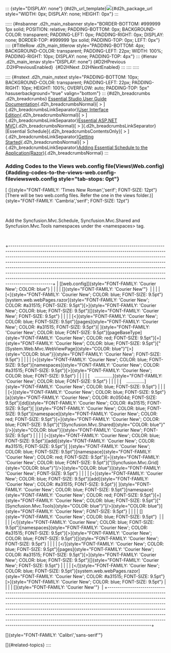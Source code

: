 ::: {style="DISPLAY: none"}
[](ms-xhelp:///?Id=d2h_url_template){#d2h_url_template}![](!package_url!){#d2h_package_url style="WIDTH: 0px; DISPLAY: none; HEIGHT: 0px"}
:::

::::: {#nsbanner .d2h_main_nsbanner style="BORDER-BOTTOM: #999999 1px solid; POSITION: relative; PADDING-BOTTOM: 0px; BACKGROUND-COLOR: transparent; PADDING-LEFT: 0px; PADDING-RIGHT: 0px; DISPLAY: none; BORDER-TOP: #999999 1px solid; PADDING-TOP: 0px; LEFT: 0px"}
:::: {#TitleRow .d2h_main_titlerow style="PADDING-BOTTOM: 4px; BACKGROUND-COLOR: transparent; PADDING-LEFT: 22px; WIDTH: 100%; PADDING-RIGHT: 10px; DISPLAY: none; PADDING-TOP: 4px"}
::: {#ienav .d2h_main_ienav style="DISPLAY: none"}
[](ms-xhelp:///?Id=14c6aaa2-ec86-4c54-ad7d-6eacde32ee8f){#D2HPrevious .D2HPreviousEnabled}  [](ms-xhelp:///?Id=639a15dc-796e-4185-8d16-628e8b8c230c){#D2HNext .D2HNextEnabled}
:::
::::
:::::

:::: {#nstext .d2h_main_nstext style="PADDING-BOTTOM: 10px; BACKGROUND-COLOR: transparent; PADDING-LEFT: 22px; PADDING-RIGHT: 10px; HEIGHT: 100%; OVERFLOW: auto; PADDING-TOP: 5px" hasuserbackground="true" valign="bottom"}
::: {#d2h_breadcrumbs .d2h_breadcrumbs}
[Essential Studio User Guide Documentation](ms-xhelp:///?Id=12457748-09e3-4d74-a240-8e049cedf030){.d2h_breadcrumbsNormal}[ \> ]{.d2h_breadcrumbsLinkSeparator}[User Interface Edition](ms-xhelp:///?Id=c29296b7-531c-413b-a0ec-488ca1f7f669){.d2h_breadcrumbsNormal}[ \> ]{.d2h_breadcrumbsLinkSeparator}[Essential ASP.NET MVC](ms-xhelp:///?Id=4b14e7d1-65c4-4f67-b1aa-2c37709905a5){.d2h_breadcrumbsNormal}[ \> ]{.d2h_breadcrumbsLinkSeparator}[Essential Schedule]{.d2h_breadcrumbsContentsOnly}[ \> ]{.d2h_breadcrumbsLinkSeparator}[Getting Started](ms-xhelp:///?Id=b686dbe4-808e-405b-8e03-33b17be71f0d){.d2h_breadcrumbsNormal}[ \> ]{.d2h_breadcrumbsLinkSeparator}[Adding Essential Schedule to the Application(Razor)](ms-xhelp:///?Id=31314140-fffc-4e28-9c13-759a6622063c){.d2h_breadcrumbsNormal}
:::

### Adding Codes to the Views web.config file(Views\\Web.config) {#adding-codes-to-the-views-web.config-fileviewsweb.config style="tab-stops: 0pt"}

[ (]{style="FONT-FAMILY: 'Times New Roman','serif'; FONT-SIZE: 12pt"}[There will be two web.config files. Refer the one in the views folder.)]{style="FONT-FAMILY: 'Cambria','serif'; FONT-SIZE: 12pt"}

 

Add the Syncfusion.Mvc.Schedule, Syncfusion.Mvc.Shared and Syncfusion.Mvc.Tools namespaces under the \<namespaces\> tag.

 

+---------------------------------------------------------------------------------------------------------------------------------------------------------------------------------------------------------------------------------------------------------------------------------------------------------------------------------------------------------------------------------------------------------------------------------------------------------------------------------------------------------------------------------------------------------------------------------------+
| [\[web.config\]]{style="FONT-FAMILY: 'Courier New'; COLOR: blue"}                                                                                                                                                                                                                                                                                                                                                                                                                                                                                                                     |
|                                                                                                                                                                                                                                                                                                                                                                                                                                                                                                                                                                                       |
| []{style="FONT-FAMILY: 'Courier New'"}                                                                                                                                                                                                                                                                                                                                                                                                                                                                                                                                                |
|                                                                                                                                                                                                                                                                                                                                                                                                                                                                                                                                                                                       |
| [\<]{style="FONT-FAMILY: 'Courier New'; COLOR: blue; FONT-SIZE: 9.5pt"}[system.web.webPages.razor]{style="FONT-FAMILY: 'Courier New'; COLOR: #a31515; FONT-SIZE: 9.5pt"}[\>]{style="FONT-FAMILY: 'Courier New'; COLOR: blue; FONT-SIZE: 9.5pt"}[]{style="FONT-FAMILY: 'Courier New'; FONT-SIZE: 9.5pt"}                                                                                                                                                                                                                                                                               |
|                                                                                                                                                                                                                                                                                                                                                                                                                                                                                                                                                                                       |
| [\<]{style="FONT-FAMILY: 'Courier New'; COLOR: blue; FONT-SIZE: 9.5pt"}[pages]{style="FONT-FAMILY: 'Courier New'; COLOR: #a31515; FONT-SIZE: 9.5pt"}[ ]{style="FONT-FAMILY: 'Courier New'; COLOR: blue; FONT-SIZE: 9.5pt"}[pageBaseType]{style="FONT-FAMILY: 'Courier New'; COLOR: red; FONT-SIZE: 9.5pt"}[=]{style="FONT-FAMILY: 'Courier New'; COLOR: blue; FONT-SIZE: 9.5pt"}[\"[System.Web.Mvc.WebViewPage]{style="COLOR: blue"}\"[\>]{style="COLOR: blue"}]{style="FONT-FAMILY: 'Courier New'; FONT-SIZE: 9.5pt"}                                                                |
|                                                                                                                                                                                                                                                                                                                                                                                                                                                                                                                                                                                       |
| [\<]{style="FONT-FAMILY: 'Courier New'; COLOR: blue; FONT-SIZE: 9.5pt"}[namespaces]{style="FONT-FAMILY: 'Courier New'; COLOR: #a31515; FONT-SIZE: 9.5pt"}[\>]{style="FONT-FAMILY: 'Courier New'; COLOR: blue; FONT-SIZE: 9.5pt"}                                                                                                                                                                                                                                                                                                                                                      |
|                                                                                                                                                                                                                                                                                                                                                                                                                                                                                                                                                                                       |
| [    ..............]{style="FONT-FAMILY: 'Courier New'; COLOR: blue; FONT-SIZE: 9.5pt"}                                                                                                                                                                                                                                                                                                                                                                                                                                                                                               |
|                                                                                                                                                                                                                                                                                                                                                                                                                                                                                                                                                                                       |
| [    ..............]{style="FONT-FAMILY: 'Courier New'; COLOR: blue; FONT-SIZE: 9.5pt"}                                                                                                                                                                                                                                                                                                                                                                                                                                                                                               |
|                                                                                                                                                                                                                                                                                                                                                                                                                                                                                                                                                                                       |
| [\<]{style="FONT-FAMILY: 'Courier New'; COLOR: blue; FONT-SIZE: 9.5pt"}[a]{style="FONT-FAMILY: 'Courier New'; COLOR: #c0504d; FONT-SIZE: 9.5pt"}[dd]{style="FONT-FAMILY: 'Courier New'; COLOR: #a31515; FONT-SIZE: 9.5pt"}[ ]{style="FONT-FAMILY: 'Courier New'; COLOR: blue; FONT-SIZE: 9.5pt"}[namespace]{style="FONT-FAMILY: 'Courier New'; COLOR: red; FONT-SIZE: 9.5pt"}[=]{style="FONT-FAMILY: 'Courier New'; COLOR: blue; FONT-SIZE: 9.5pt"}[\"[Syncfusion.Mvc.Shared]{style="COLOR: blue"}\"[/\>]{style="COLOR: blue"}]{style="FONT-FAMILY: 'Courier New'; FONT-SIZE: 9.5pt"} |
|                                                                                                                                                                                                                                                                                                                                                                                                                                                                                                                                                                                       |
| [\<]{style="FONT-FAMILY: 'Courier New'; COLOR: blue; FONT-SIZE: 9.5pt"}[add]{style="FONT-FAMILY: 'Courier New'; COLOR: #a31515; FONT-SIZE: 9.5pt"}[ ]{style="FONT-FAMILY: 'Courier New'; COLOR: blue; FONT-SIZE: 9.5pt"}[namespace]{style="FONT-FAMILY: 'Courier New'; COLOR: red; FONT-SIZE: 9.5pt"}[=]{style="FONT-FAMILY: 'Courier New'; COLOR: blue; FONT-SIZE: 9.5pt"}[\"[Syncfusion.Mvc.Grid]{style="COLOR: blue"}\"[/\>]{style="COLOR: blue"}]{style="FONT-FAMILY: 'Courier New'; FONT-SIZE: 9.5pt"}                                                                           |
|                                                                                                                                                                                                                                                                                                                                                                                                                                                                                                                                                                                       |
| [\<]{style="FONT-FAMILY: 'Courier New'; COLOR: blue; FONT-SIZE: 9.5pt"}[add]{style="FONT-FAMILY: 'Courier New'; COLOR: #a31515; FONT-SIZE: 9.5pt"}[ ]{style="FONT-FAMILY: 'Courier New'; COLOR: blue; FONT-SIZE: 9.5pt"}[namespace]{style="FONT-FAMILY: 'Courier New'; COLOR: red; FONT-SIZE: 9.5pt"}[=]{style="FONT-FAMILY: 'Courier New'; COLOR: blue; FONT-SIZE: 9.5pt"}[\"[Syncfusion.Mvc.Tools]{style="COLOR: blue"}\"[/\>]{style="COLOR: blue"}]{style="FONT-FAMILY: 'Courier New'; FONT-SIZE: 9.5pt"}                                                                          |
|                                                                                                                                                                                                                                                                                                                                                                                                                                                                                                                                                                                       |
| []{style="FONT-FAMILY: 'Courier New'; COLOR: blue; FONT-SIZE: 9.5pt"}                                                                                                                                                                                                                                                                                                                                                                                                                                                                                                                 |
|                                                                                                                                                                                                                                                                                                                                                                                                                                                                                                                                                                                       |
| [\</]{style="FONT-FAMILY: 'Courier New'; COLOR: blue; FONT-SIZE: 9.5pt"}[namespaces]{style="FONT-FAMILY: 'Courier New'; COLOR: #a31515; FONT-SIZE: 9.5pt"}[\>]{style="FONT-FAMILY: 'Courier New'; COLOR: blue; FONT-SIZE: 9.5pt"}[]{style="FONT-FAMILY: 'Courier New'; FONT-SIZE: 9.5pt"}                                                                                                                                                                                                                                                                                             |
|                                                                                                                                                                                                                                                                                                                                                                                                                                                                                                                                                                                       |
| [\</]{style="FONT-FAMILY: 'Courier New'; COLOR: blue; FONT-SIZE: 9.5pt"}[pages]{style="FONT-FAMILY: 'Courier New'; COLOR: #a31515; FONT-SIZE: 9.5pt"}[\>]{style="FONT-FAMILY: 'Courier New'; COLOR: blue; FONT-SIZE: 9.5pt"}[]{style="FONT-FAMILY: 'Courier New'; FONT-SIZE: 9.5pt"}                                                                                                                                                                                                                                                                                                  |
|                                                                                                                                                                                                                                                                                                                                                                                                                                                                                                                                                                                       |
| [\</]{style="FONT-FAMILY: 'Courier New'; COLOR: blue; FONT-SIZE: 9.5pt"}[system.web.webPages.razor]{style="FONT-FAMILY: 'Courier New'; COLOR: #a31515; FONT-SIZE: 9.5pt"}[\>]{style="FONT-FAMILY: 'Courier New'; COLOR: blue; FONT-SIZE: 9.5pt"}                                                                                                                                                                                                                                                                                                                                      |
|                                                                                                                                                                                                                                                                                                                                                                                                                                                                                                                                                                                       |
| []{style="FONT-FAMILY: 'Courier New'"}                                                                                                                                                                                                                                                                                                                                                                                                                                                                                                                                                |
+---------------------------------------------------------------------------------------------------------------------------------------------------------------------------------------------------------------------------------------------------------------------------------------------------------------------------------------------------------------------------------------------------------------------------------------------------------------------------------------------------------------------------------------------------------------------------------------+

[]{style="FONT-FAMILY: 'Calibri','sans-serif'"} 

[]{#related-topics}
::::
